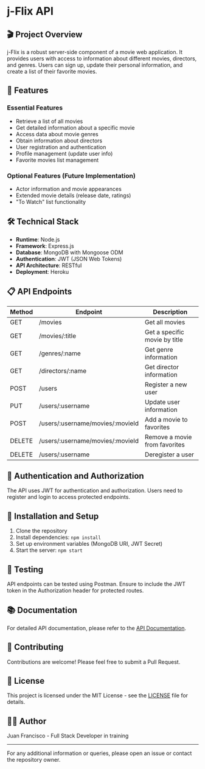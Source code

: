 # j-Flix API

## 🎬 Project Overview

j-Flix is a robust server-side component of a movie web application. It provides users with access to information about different movies, directors, and genres. Users can sign up, update their personal information, and create a list of their favorite movies.

## 🚀 Features

### Essential Features
- Retrieve a list of all movies
- Get detailed information about a specific movie
- Access data about movie genres
- Obtain information about directors
- User registration and authentication
- Profile management (update user info)
- Favorite movies list management

### Optional Features (Future Implementation)
- Actor information and movie appearances
- Extended movie details (release date, ratings)
- "To Watch" list functionality

## 🛠 Technical Stack

- **Runtime**: Node.js
- **Framework**: Express.js
- **Database**: MongoDB with Mongoose ODM
- **Authentication**: JWT (JSON Web Tokens)
- **API Architecture**: RESTful
- **Deployment**: Heroku

## 📋 API Endpoints

| Method | Endpoint | Description |
|--------|----------|-------------|
| GET    | /movies  | Get all movies |
| GET    | /movies/:title | Get a specific movie by title |
| GET    | /genres/:name | Get genre information |
| GET    | /directors/:name | Get director information |
| POST   | /users  | Register a new user |
| PUT    | /users/:username | Update user information |
| POST   | /users/:username/movies/:movieId | Add a movie to favorites |
| DELETE | /users/:username/movies/:movieId | Remove a movie from favorites |
| DELETE | /users/:username | Deregister a user |

## 🔐 Authentication and Authorization

The API uses JWT for authentication and authorization. Users need to register and login to access protected endpoints.

## 🔧 Installation and Setup

1. Clone the repository
2. Install dependencies: `npm install`
3. Set up environment variables (MongoDB URI, JWT Secret)
4. Start the server: `npm start`

## 🧪 Testing

API endpoints can be tested using Postman. Ensure to include the JWT token in the Authorization header for protected routes.

## 📚 Documentation

For detailed API documentation, please refer to the [API Documentation](link-to-your-api-docs).

## 🤝 Contributing

Contributions are welcome! Please feel free to submit a Pull Request.

## 📄 License

This project is licensed under the MIT License - see the [LICENSE](LICENSE) file for details.

## 👨‍💻 Author

Juan Francisco - Full Stack Developer in training

---

For any additional information or queries, please open an issue or contact the repository owner.